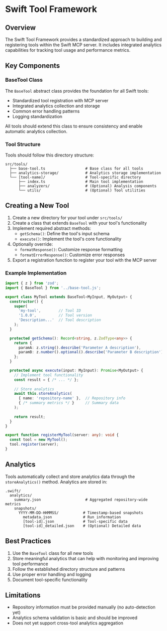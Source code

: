 # Swift Tool Framework

## Overview

The Swift Tool Framework provides a standardized approach to building and registering tools within the Swift MCP server. It includes integrated analytics capabilities for tracking tool usage and performance metrics.

## Key Components

### BaseTool Class

The `BaseTool` abstract class provides the foundation for all Swift tools:

- Standardized tool registration with MCP server
- Integrated analytics collection and storage
- Common error handling patterns
- Logging standardization

All tools should extend this class to ensure consistency and enable automatic analytics collection.

### Tool Structure

Tools should follow this directory structure:

```
src/tools/
  ├── base-tool.ts                  # Base class for all tools
  ├── analytics-storage/            # Analytics storage implementation
  └── [tool-name]/                  # Tool-specific directory
      ├── index.ts                  # Main tool implementation
      ├── analyzers/                # (Optional) Analysis components
      └── utils/                    # (Optional) Tool utilities
```

## Creating a New Tool

1. Create a new directory for your tool under `src/tools/`
2. Create a class that extends `BaseTool` with your tool's functionality
3. Implement required abstract methods:
   - `getSchema()`: Define the tool's input schema
   - `execute()`: Implement the tool's core functionality
4. Optionally override:
   - `formatResponse()`: Customize response formatting
   - `formatErrorResponse()`: Customize error responses
5. Export a registration function to register your tool with the MCP server

### Example Implementation

```typescript
import { z } from 'zod';
import { BaseTool } from '../base-tool.js';

export class MyTool extends BaseTool<MyInput, MyOutput> {
  constructor() {
    super(
      'my-tool',        // Tool ID
      '1.0.0',          // Tool version
      'Description...'  // Tool description
    );
  }

  protected getSchema(): Record<string, z.ZodType<any>> {
    return {
      paramA: z.string().describe('Parameter A description'),
      paramB: z.number().optional().describe('Parameter B description')
    };
  }

  protected async execute(input: MyInput): Promise<MyOutput> {
    // Implement tool functionality
    const result = { /* ... */ };
    
    // Store analytics
    await this.storeAnalytics(
      { name: 'repository-name' },  // Repository info
      { /* summary metrics */ }     // Summary data
    );
    
    return result;
  }
}

export function registerMyTool(server: any): void {
  const tool = new MyTool();
  tool.register(server);
}
```

## Analytics

Tools automatically collect and store analytics data through the `storeAnalytics()` method. Analytics are stored in:

```
.swift/
  analytics/
    summary.json                    # Aggregated repository-wide metrics
    snapshots/
      YYYY-MM-DD-HHMMSS/           # Timestamp-based snapshots
        metadata.json              # Run information
        [tool-id].json             # Tool-specific data
        [tool-id]_detailed.json    # (Optional) Detailed data
```

## Best Practices

1. Use the `BaseTool` class for all new tools
2. Store meaningful analytics that can help with monitoring and improving tool performance
3. Follow the established directory structure and patterns
4. Use proper error handling and logging
5. Document tool-specific functionality

## Limitations

- Repository information must be provided manually (no auto-detection yet)
- Analytics schema validation is basic and should be improved
- Does not yet support cross-tool analytics aggregation
